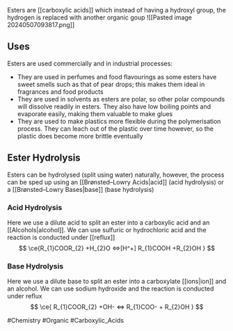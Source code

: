 Esters are [[carboxylic acids]] which instead of having a hydroxyl group, the hydrogen is replaced with another organic goup
![[Pasted image 20240507093817.png]]
## Uses
Esters are used commercially and in industrial processes:
- They are used in perfumes and food flavourings as some esters have sweet smells such as that of pear drops; this makes them ideal in fragrances and food products
- They are used in solvents as esters are polar, so other polar compounds will dissolve readily in esters. They also have low boiling points and evaporate easily, making them valuable to make glues
- They are used to make plastics more flexible during the polymerisation process. They can leach out of the plastic over time however, so the plastic does become more brittle eventually
## Ester Hydrolysis
Esters can be hydrolysed (split using water) naturally, however, the process can be sped up using an [[Brønsted–Lowry Acids|acid]] (acid hydrolysis) or a [[Brønsted–Lowry Bases|base]] (base hydrolysis)
### Acid Hydrolysis
Here we use a dilute acid to split an ester into a carboxylic acid and an [[Alcohols|alcohol]]. We can use sulfuric or hydrochloric acid and the reaction is conducted under [[reflux]]
$$
\ce{R_{1}COOR_{2} +H_{2}O <=>[H^+] R_{1}COOH +R_{2}OH  }
$$
### Base Hydrolysis
Here we use a dilute base to split an ester into a carboxylate [[ions|ion]] and an alcohol. We can use sodium hydroxide and the reaction is conducted under reflux
$$
\ce{ R_{1}COOR_{2} +OH- <=> R_{1}COO- + R_{2}OH }
$$

#Chemistry #Organic #Carboxylic_Acids 